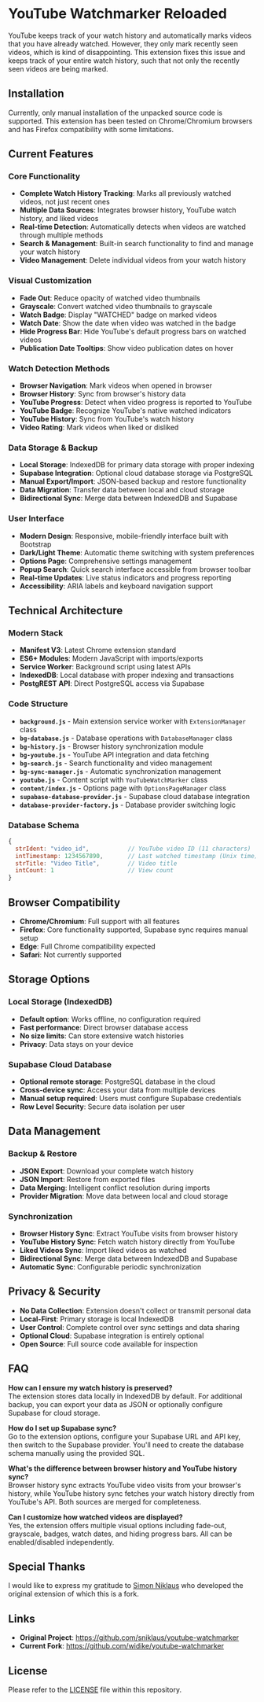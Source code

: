 # YouTube Watchmarker Reloaded

YouTube keeps track of your watch history and automatically marks videos that you have already watched. However, they only mark recently seen videos, which is kind of disappointing. This extension fixes this issue and keeps track of your entire watch history, such that not only the recently seen videos are being marked.

## Installation

Currently, only manual installation of the unpacked source code is supported. This extension has been tested on Chrome/Chromium browsers and has Firefox compatibility with some limitations.

## Current Features

### Core Functionality
- **Complete Watch History Tracking**: Marks all previously watched videos, not just recent ones
- **Multiple Data Sources**: Integrates browser history, YouTube watch history, and liked videos
- **Real-time Detection**: Automatically detects when videos are watched through multiple methods
- **Search & Management**: Built-in search functionality to find and manage your watch history
- **Video Management**: Delete individual videos from your watch history

### Visual Customization
- **Fade Out**: Reduce opacity of watched video thumbnails
- **Grayscale**: Convert watched video thumbnails to grayscale
- **Watch Badge**: Display "WATCHED" badge on marked videos
- **Watch Date**: Show the date when video was watched in the badge
- **Hide Progress Bar**: Hide YouTube's default progress bars on watched videos
- **Publication Date Tooltips**: Show video publication dates on hover

### Watch Detection Methods
- **Browser Navigation**: Mark videos when opened in browser
- **Browser History**: Sync from browser's history data
- **YouTube Progress**: Detect when video progress is reported to YouTube
- **YouTube Badge**: Recognize YouTube's native watched indicators
- **YouTube History**: Sync from YouTube's watch history
- **Video Rating**: Mark videos when liked or disliked

### Data Storage & Backup
- **Local Storage**: IndexedDB for primary data storage with proper indexing
- **Supabase Integration**: Optional cloud database storage via PostgreSQL
- **Manual Export/Import**: JSON-based backup and restore functionality
- **Data Migration**: Transfer data between local and cloud storage
- **Bidirectional Sync**: Merge data between IndexedDB and Supabase

### User Interface
- **Modern Design**: Responsive, mobile-friendly interface built with Bootstrap
- **Dark/Light Theme**: Automatic theme switching with system preferences
- **Options Page**: Comprehensive settings management
- **Popup Search**: Quick search interface accessible from browser toolbar
- **Real-time Updates**: Live status indicators and progress reporting
- **Accessibility**: ARIA labels and keyboard navigation support

## Technical Architecture

### Modern Stack
- **Manifest V3**: Latest Chrome extension standard
- **ES6+ Modules**: Modern JavaScript with imports/exports
- **Service Worker**: Background script using latest APIs
- **IndexedDB**: Local database with proper indexing and transactions
- **PostgREST API**: Direct PostgreSQL access via Supabase

### Code Structure
- **`background.js`** - Main extension service worker with `ExtensionManager` class
- **`bg-database.js`** - Database operations with `DatabaseManager` class
- **`bg-history.js`** - Browser history synchronization module
- **`bg-youtube.js`** - YouTube API integration and data fetching
- **`bg-search.js`** - Search functionality and video management
- **`bg-sync-manager.js`** - Automatic synchronization management
- **`youtube.js`** - Content script with `YouTubeWatchMarker` class
- **`content/index.js`** - Options page with `OptionsPageManager` class
- **`supabase-database-provider.js`** - Supabase cloud database integration
- **`database-provider-factory.js`** - Database provider switching logic

### Database Schema
```javascript
{
  strIdent: "video_id",           // YouTube video ID (11 characters)
  intTimestamp: 1234567890,       // Last watched timestamp (Unix time)
  strTitle: "Video Title",        // Video title
  intCount: 1                     // View count
}
```

## Browser Compatibility

- **Chrome/Chromium**: Full support with all features
- **Firefox**: Core functionality supported, Supabase sync requires manual setup
- **Edge**: Full Chrome compatibility expected
- **Safari**: Not currently supported

## Storage Options

### Local Storage (IndexedDB)
- **Default option**: Works offline, no configuration required
- **Fast performance**: Direct browser database access
- **No size limits**: Can store extensive watch histories
- **Privacy**: Data stays on your device

### Supabase Cloud Database
- **Optional remote storage**: PostgreSQL database in the cloud
- **Cross-device sync**: Access your data from multiple devices
- **Manual setup required**: Users must configure Supabase credentials
- **Row Level Security**: Secure data isolation per user

## Data Management

### Backup & Restore
- **JSON Export**: Download your complete watch history
- **JSON Import**: Restore from exported files
- **Data Merging**: Intelligent conflict resolution during imports
- **Provider Migration**: Move data between local and cloud storage

### Synchronization
- **Browser History Sync**: Extract YouTube visits from browser history
- **YouTube History Sync**: Fetch watch history directly from YouTube
- **Liked Videos Sync**: Import liked videos as watched
- **Bidirectional Sync**: Merge data between IndexedDB and Supabase
- **Automatic Sync**: Configurable periodic synchronization

## Privacy & Security

- **No Data Collection**: Extension doesn't collect or transmit personal data
- **Local-First**: Primary storage is local IndexedDB
- **User Control**: Complete control over sync settings and data sharing
- **Optional Cloud**: Supabase integration is entirely optional
- **Open Source**: Full source code available for inspection

## FAQ

**How can I ensure my watch history is preserved?**  
The extension stores data locally in IndexedDB by default. For additional backup, you can export your data as JSON or optionally configure Supabase for cloud storage.

**How do I set up Supabase sync?**  
Go to the extension options, configure your Supabase URL and API key, then switch to the Supabase provider. You'll need to create the database schema manually using the provided SQL.

**What's the difference between browser history and YouTube history sync?**  
Browser history sync extracts YouTube video visits from your browser's history, while YouTube history sync fetches your watch history directly from YouTube's API. Both sources are merged for completeness.

**Can I customize how watched videos are displayed?**  
Yes, the extension offers multiple visual options including fade-out, grayscale, badges, watch dates, and hiding progress bars. All can be enabled/disabled independently.

## Special Thanks

I would like to express my gratitude to [Simon Niklaus](https://github.com/sniklaus) who developed the original extension of which this is a fork.

## Links

- **Original Project**: https://github.com/sniklaus/youtube-watchmarker
- **Current Fork**: https://github.com/widike/youtube-watchmarker

## License

Please refer to the [LICENSE](LICENSE) file within this repository.
